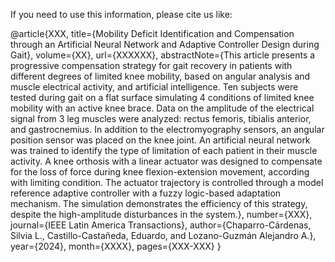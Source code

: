 

If you need to use this information, please cite us like:

@article{XXX,
  title={Mobility Deficit Identification and Compensation through an Artificial Neural Network and Adaptive Controller Design during Gait},
  volume={XX}, 
  url={XXXXXX},
  abstractNote={This article presents a progressive compensation strategy for gait recovery in patients with different degrees of limited knee mobility, based on angular analysis and muscle electrical activity, and artificial intelligence. Ten subjects were tested during gait on a flat surface simulating 4 conditions of limited knee mobility with an active knee brace. Data on the amplitude of the electrical signal from 3 leg muscles were analyzed: rectus femoris, tibialis anterior, and gastrocnemius. In addition to the electromyography sensors, an angular position sensor was placed on the knee joint. An artificial neural network was trained to identify the type of limitation of each patient in their muscle activity. A knee orthosis with a linear actuator was designed to compensate for the loss of force during knee flexion-extension movement, according with limiting condition. The actuator trajectory is controlled through a model reference adaptive controller with a fuzzy logic-based adaptation mechanism. The simulation demonstrates the efficiency of this strategy, despite the high-amplitude disturbances in the system.},
  number={XXX},
  journal={IEEE Latin America Transactions},
  author={Chaparro-Cárdenas, Silvia L., Castillo-Castañeda, Eduardo, and Lozano-Guzmán Alejandro A.},
  year={2024},
  month={XXXX},
  pages={XXX-XXX}
}

